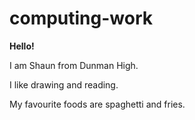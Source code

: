 # computing-work

__Hello!__

I am Shaun from Dunman High.

I like drawing and reading. 

My favourite foods are spaghetti and fries. 



